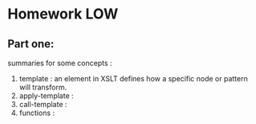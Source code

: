 # Homework LOW
## Part one:
summaries for some concepts :
1. template :
an element in XSLT defines how a specific node or pattern will transform. 
3. apply-template :
4. call-template :
5. functions :
